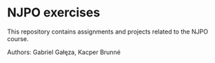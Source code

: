 
# NJPO exercises

This repository contains assignments and projects related to the NJPO course.

Authors:
Gabriel Gałęza, Kacper Brunné
